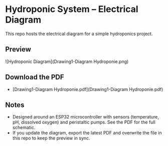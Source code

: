 # Hydroponic System – Electrical Diagram

This repo hosts the electrical diagram for a simple hydroponics project.

## Preview
![Hydroponic Diagram](Drawing1-Diagram Hydroponie.png)

## Download the PDF
- [Drawing1-Diagram Hydroponie.pdf](Drawing1-Diagram Hydroponie.pdf)

## Notes
- Designed around an ESP32 microcontroller with sensors (temperature, pH, dissolved oxygen) and peristaltic pumps. See the PDF for the full schematic.
- If you update the diagram, export the latest PDF and overwrite the file in this repo to keep the preview in sync.
